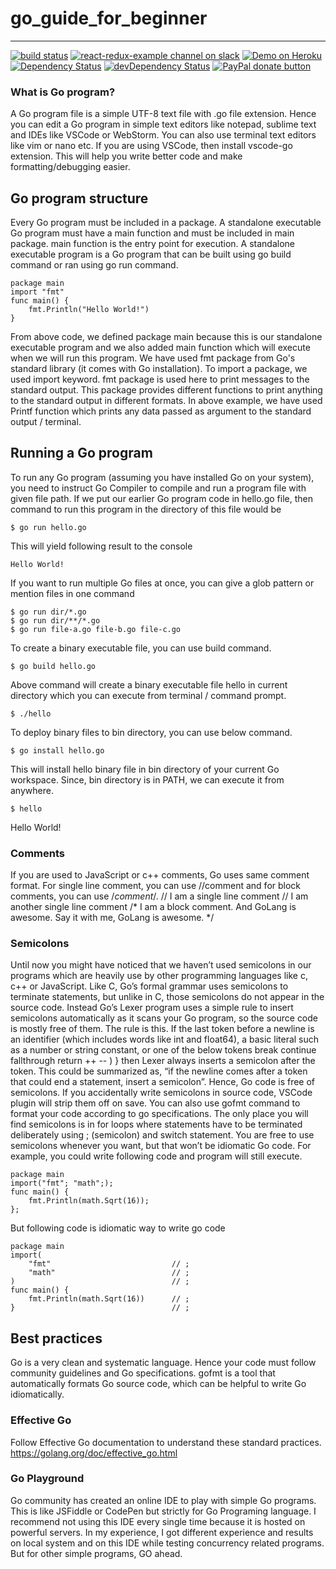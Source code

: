 # go_guide_for_beginner
---
[![build status](https://img.shields.io/travis/erikras/react-redux-universal-hot-example/master.svg?style=flat-square)](https://travis-ci.org/erikras/react-redux-universal-hot-example)
[![react-redux-example channel on slack](https://img.shields.io/badge/slack-react--redux--example%40reactiflux-blue.svg)](http://www.reactiflux.com)
[![Demo on Heroku](https://img.shields.io/badge/demo-heroku-lightgrey.png)](https://react-redux.herokuapp.com)
[![Dependency Status](https://david-dm.org/erikras/react-redux-universal-hot-example.svg)](https://david-dm.org/erikras/react-redux-universal-hot-example)
[![devDependency Status](https://david-dm.org/erikras/react-redux-universal-hot-example/dev-status.svg)](https://david-dm.org/erikras/react-redux-universal-hot-example#info=devDependencies)
[![PayPal donate button](http://img.shields.io/paypal/donate.png?color=yellowgreen)](https://www.paypal.com/cgi-bin/webscr?cmd=_s-xclick&hosted_button_id=E2LK57ZQ9YRMN)


### What is Go program?
A Go program file is a simple UTF-8 text file with .go file extension. Hence you can edit a Go program in simple text editors like notepad, sublime text and IDEs like VSCode or WebStorm. You can also use terminal text editors like vim or nano etc.
If you are using VSCode, then install vscode-go extension. This will help you write better code and make formatting/debugging easier.

## Go program structure
Every Go program must be included in a package. A standalone executable Go program must have a main function and must be included in main package. main function is the entry point for execution.
A standalone executable program is a Go program that can be built using go build command or ran using go run command.

```
package main
import "fmt"
func main() {
    fmt.Println("Hello World!")
}
```

From above code, we defined package main because this is our standalone executable program and we also added main function which will execute when we will run this program. We have used fmt package from Go's standard library (it comes with Go installation). To import a package, we used import keyword.
fmt package is used here to print messages to the standard output. This package provides different functions to print anything to the standard output in different formats. In above example, we have used Printf function which prints any data passed as argument to the standard output / terminal.

## Running a Go program
To run any Go program (assuming you have installed Go on your system), you need to instruct Go Compiler to compile and run a program file with given file path. If we put our earlier Go program code in hello.go file, then command to run this program in the directory of this file would be

```
$ go run hello.go
```

This will yield following result to the console

```
Hello World!
```

If you want to run multiple Go files at once, you can give a glob pattern or mention files in one command

```
$ go run dir/*.go
$ go run dir/**/*.go
$ go run file-a.go file-b.go file-c.go
```

To create a binary executable file, you can use build command.

```
$ go build hello.go
```

Above command will create a binary executable file hello in current directory which you can execute from terminal / command prompt.

```
$ ./hello
```

To deploy binary files to bin directory, you can use below command.

```
$ go install hello.go
```

This will install hello binary file in bin directory of your current Go workspace. Since, bin directory is in PATH, we can execute it from anywhere.
```
$ hello
```
Hello World!


### Comments
If you are used to JavaScript or c++ comments, Go uses same comment format. For single line comment, you can use //comment and for block comments, you can use /*comment*/.
// I am a single line comment
// I am another single line comment
/*
    I am a block comment.
    And GoLang is awesome.
    Say it with me, GoLang is awesome.
*/

### Semicolons
Until now you might have noticed that we haven’t used semicolons in our programs which are heavily use by other programming languages like c, c++ or JavaScript.
Like C, Go’s formal grammar uses semicolons to terminate statements, but unlike in C, those semicolons do not appear in the source code. Instead Go’s Lexer program uses a simple rule to insert semicolons automatically as it scans your Go program, so the source code is mostly free of them.
The rule is this. If the last token before a newline is an identifier (which includes words like int and float64), a basic literal such as a number or string constant, or one of the below tokens
break continue fallthrough return ++ -- ) }
then Lexer always inserts a semicolon after the token. This could be summarized as, “if the newline comes after a token that could end a statement, insert a semicolon”.
Hence, Go code is free of semicolons. If you accidentally write semicolons in source code, VSCode plugin will strip them off on save. You can also use gofmt command to format your code according to go specifications. The only place you will find semicolons is in for loops where statements have to be terminated deliberately using ; (semicolon) and switch statement.
You are free to use semicolons whenever you want, but that won’t be idiomatic Go code. For example, you could write following code and program will still execute.

```
package main
import("fmt"; "math";);
func main() {
    fmt.Println(math.Sqrt(16));
};
```

But following code is idiomatic way to write go code

```
package main
import(
    "fmt"                           // ;
    "math"                          // ;
)                                   // ;
func main() {
    fmt.Println(math.Sqrt(16))      // ;
}                                   // ;
```

## Best practices
Go is a very clean and systematic language. Hence your code must follow community guidelines and Go specifications. gofmt is a tool that automatically formats Go source code, which can be helpful to write Go idiomatically.

### Effective Go
Follow Effective Go documentation to understand these standard practices. https://golang.org/doc/effective_go.html

### Go Playground
Go community has created an online IDE to play with simple Go programs. This is like JSFiddle or CodePen but strictly for Go Programing language. I recommend not using this IDE every single time because it is hosted on powerful servers. In my experience, I got different experience and results on local system and on this IDE while testing concurrency related programs. But for other simple programs, GO ahead.
